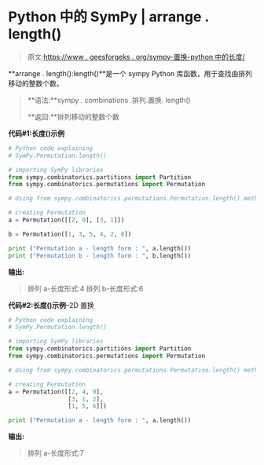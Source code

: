 # Python 中的 SymPy | arrange . length()

> 原文:[https://www . geesforgeks . org/sympy-置换-python 中的长度/](https://www.geeksforgeeks.org/sympy-permutation-length-in-python/)

**arrange . length():length()**是一个 sympy Python 库函数，用于查找由排列移动的整数个数。

> **语法:**sympy . combinations .排列.置换. length()
> 
> **返回:**排列移动的整数个数

**代码#1:长度()示例**

```py
# Python code explaining
# SymPy.Permutation.length()

# importing SymPy libraries
from sympy.combinatorics.partitions import Partition
from sympy.combinatorics.permutations import Permutation

# Using from sympy.combinatorics.permutations.Permutation.length() method 

# creating Permutation
a = Permutation([[2, 0], [3, 1]])

b = Permutation([1, 3, 5, 4, 2, 0])

print ("Permutation a - length form : ", a.length())
print ("Permutation b - length form : ", b.length())
```

**输出:**

> 排列 a-长度形式:4
> 排列 b-长度形式:6

**代码#2:长度()示例**–2D 置换

```py
# Python code explaining
# SymPy.Permutation.length()

# importing SymPy libraries
from sympy.combinatorics.partitions import Partition
from sympy.combinatorics.permutations import Permutation

# Using from sympy.combinatorics.permutations.Permutation.length() method 

# creating Permutation
a = Permutation([[2, 4, 0], 
                 [3, 1, 2],
                 [1, 5, 6]])

print ("Permutation a - length form : ", a.length())
```

**输出:**

> 排列 a-长度形式:7